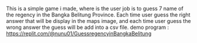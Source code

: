 This is a simple game i made, where is the user job is to guess 7 name of the regency in the Bangka Belitung Province.
Each time user guess the right answer that will be display in the maps image, and each time user guess the wrong answer
the guess will be add into a csv file. demo program : https://replit.com/@nunu01/GuessregencyinBangkaBelitung
